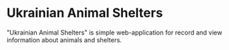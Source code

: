 # Ukrainian Animal Shelters

"Ukrainian Animal Shelters" is simple web-application for record and view information about animals and shelters.

